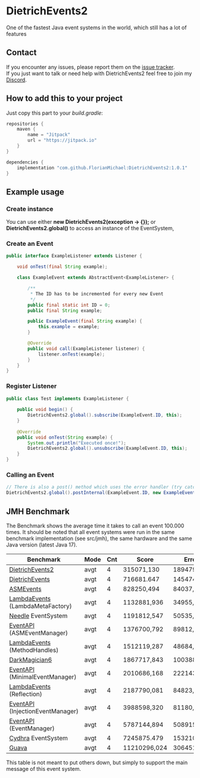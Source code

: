 # DietrichEvents2
One of the fastest Java event systems in the world, which still has a lot of features

## Contact
If you encounter any issues, please report them on the
[issue tracker](https://github.com/FlorianMichael/DietrichEvents2/issues).  
If you just want to talk or need help with DietrichEvents2 feel free to join my
[Discord](https://discord.gg/BwWhCHUKDf).

## How to add this to your project
Just copy this part to your *build.gradle*:
```groovy
repositories {
    maven {
        name = "Jitpack"
        url = "https://jitpack.io"
    }
}

dependencies {
    implementation "com.github.FlorianMichael:DietrichEvents2:1.0.1"
}
```

## Example usage
### Create instance
You can use either **new DietrichEvents2(exception -> {});** or **DietrichEvents2.global()** to access an instance of the EventSystem,

### Create an Event
```java
public interface ExampleListener extends Listener {

    void onTest(final String example);

    class ExampleEvent extends AbstractEvent<ExampleListener> {

        /**
         * The ID has to be incremented for every new Event
         */
        public final static int ID = 0;
        public final String example;

        public ExampleEvent(final String example) {
            this.example = example;
        }

        @Override
        public void call(ExampleListener listener) {
            listener.onTest(example);
        }
    }
}
```

### Register Listener
```java
public class Test implements ExampleListener {
    
    public void begin() {
        DietrichEvents2.global().subscribe(ExampleEvent.ID, this);
    }
    
    @Override
    public void onTest(String example) {
        System.out.println("Executed once!");
        DietrichEvents2.global().unsubscribe(ExampleEvent.ID, this);
    }
}
```

### Calling an Event
````java
// There is also a post() method which uses the error handler (try catch)
DietrichEvents2.global().postInternal(ExampleEvent.ID, new ExampleEvent("Hello World!"));
````

## JMH Benchmark
The Benchmark shows the average time it takes to call an event 100.000 times. It should be noted that all event systems were run in the same benchmark implementation (see src/jmh), the same hardware and the same Java version (latest Java 17).

| Benchmark                                                                     | Mode | Cnt | Score        | Error      | Units |
|-------------------------------------------------------------------------------|------|-----|--------------|------------|-------|
| [DietrichEvents2](https://github.com/FlorianMichael/DietrichEvents2)          | avgt | 4   | 315071,130   | 189479,490 | ns/op |
| [DietrichEvents](https://github.com/FlorianMichael/DietrichEvents)            | avgt | 4   | 716681.647   | 145474,182 | ns/op |
| [ASMEvents](https://github.com/Lenni0451/ASMEvents)                           | avgt | 4   | 828250,494   | 84037,890  | ns/op |
| [LambdaEvents](https://github.com/Lenni0451/LambdaEvents) (LambdaMetaFactory) | avgt | 4   | 1132881,936  | 34955,873  | ns/op |
| [Needle](https://github.com/lumii500pg/Needle) EventSystem                    | avgt | 4   | 1191812,547  | 50535,057  | ns/op |
| [EventAPI](https://github.com/Lenni0451/EventAPI) (ASMEventManager)           | avgt | 4   | 1376700,792  | 89812,282  | ns/op |
| [LambdaEvents](https://github.com/Lenni0451/LambdaEvents) (MethodHandles)     | avgt | 4   | 1512119,287  | 48684,697  | ns/op |
| [DarkMagician6](https://bitbucket.org/DarkMagician6/eventapi/src/master/)     | avgt | 4   | 1867717,843  | 100388,819 | ns/op |
| [EventAPI](https://github.com/Lenni0451/EventAPI) (MinimalEventManager)       | avgt | 4   | 2010686,168  | 222143,047 | ns/op |
| [LambdaEvents](https://github.com/Lenni0451/LambdaEvents) (Reflection)        | avgt | 4   | 2187790,081  | 84823,084  | ns/op |
| [EventAPI](https://github.com/Lenni0451/EventAPI) (InjectionEventManager)     | avgt | 4   | 3988598,320  | 81180,767  | ns/op |
| [EventAPI](https://github.com/Lenni0451/EventAPI) (EventManager)              | avgt | 4   | 5787144,894  | 508915,190 | ns/op |
| [Cydhra](https://github.com/Cydhra/EventSystem/tree/master) EventSystem       | avgt | 4   | 7245875.479  | 153210,639 | ns/op |
| [Guava](https://github.com/google/guava)                                      | avgt | 4   | 11210296,024 | 306451,725 | ns/op |

This table is not meant to put others down, but simply to support the main message of this event system.